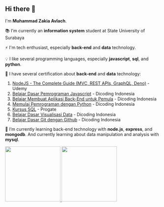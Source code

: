 ## Hi there 👋

I'm **Muhammad Zakia Avlach**.

:books: I'm currently an **information system** student at State University of Surabaya

:zap: I'm tech enthusiast, especially **back-end** and **data** technology.

:bulb:  I like several programming languages, especially **javascript**, **sql**, and **python**.

:dart:  I have several certification about **back-end** and **data** technology:
1. [NodeJS - The Complete Guide (MVC, REST APIs, GraphQL, Deno)](https://ude.my/UC-a81924ca-1bf2-4b8e-bd19-bd653ae03ab2) - Udemy
2. [Belajar Dasar Pemrograman Javascript](https://www.dicoding.com/certificates/KEXL3G50WPG2) - Dicoding Indonesia
3. [Belajar Membuat Aplikasi Back-End untuk Pemula](https://www.dicoding.com/certificates/GRX5K22ORZ0M) - Dicoding Indonesia
4. [Memulai Pemrograman dengan Python](https://www.dicoding.com/certificates/MEPJL21Y6Z3V) - Dicoding Indonesia
5. [Kursus SQL](https://progate.com/course_certificate/e8bc54f6r2135c) - Progate
6. [Belajar Dasar Visualisasi Data](https://www.dicoding.com/certificates/MEPJL24VWZ3V) - Dicoding Indonesia
7. [Belajar Dasar Git dengan Github](https://www.dicoding.com/certificates/07Z65JKVJXQR) - Dicoding Indonesia

:key: I’m currently learning back-end technology with **node.js**, **express**, and **mongodb**. And currently learning about data manipulation and analysis with **mysql**.

<p align="left">
<a href="https://github.com/Avlach30">
  <img height="180em" src="https://github-readme-stats-eight-theta.vercel.app/api?username=Avlach30&show_icons=true&theme=algolia&include_all_commits=true&count_private=true"/>
  <img height="180em" src="https://github-readme-stats-eight-theta.vercel.app/api/top-langs/?username=Avlach30&layout=compact&langs_count=8&theme=algolia"/>
</a>
</p>
